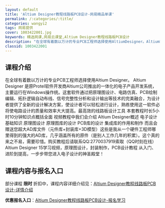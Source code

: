 ```yaml
---
layout: default
title: 'Altium Designer教程线路板PCB设计-网易精品单课'
permalink: /:categories/:title/
categories: wangyi2
tags: 网易提供
cover: 1003422001.jpg
keywords: 精选网课,网易云课堂,Altium Designer教程线路板PCB设计
description: "在全球有着数以万计的专业PCB工程师选择使用AltiumDesigner。AltiumDesigner是原Protel软件开发商Altium公司推出的一体化的电子产品开发系统，主要运行在Wi"
classid: 1003422001
---
```


## 课程介绍

在全球有着数以万计的专业PCB工程师选择使用Altium Designer。
     Altium Designer 是原Protel软件开发商Altium公司推出的一体化的电子产品开发系统，主要运行在Windows操作统。这套软件通过把原理图设计、电路仿真、PCB绘制编辑、拓扑逻辑自动布线、信号完整性分析和设计输出等技术的完美融合，为设计者提供了全新的设计解决方案，使设计者可以轻松进行设计，熟练使用这一软件必将使电路设计的质量和效率大大提高。最高效的线路板设计工具
     本套教程时长5小时10分钟知识点概括全面 视频教程中我们会介绍 Altium Designer概述 电子设计基础知识 原理图设计 原理图库的设计 PCB库的设计 集成库的作用和制作 而且会赠送您超大AD库文件（元件库+封装库+3D模型）这些是我从一个硬件工程师哪里得到的强大的AD库，几乎涵盖所有的原件（是别人工作几年的积累）。这个真的来之不易，需要珍惜。购买教程后请联系QQ:2770037919索取（QQ时刻在线） 
     Altium Designer 15学习视频，原理图设计，封装制作，PCB设计教程 从入门、进阶到提高，一步步带您进入电子设计的神圣殿堂！

## 课程内容与报名入口

部分课程 **限时** 折扣中，课程内容详细介绍见：[Altium Designer教程线路板PCB设计-详情介绍](https://study.163.com/course/introduction/1003422001.htm?share=1&shareId=1025206652&utm_campaign=share&utm_medium=iphoneShare&utm_source=&utm_u=1025206652)

**优惠报名入口**：[Altium Designer教程线路板PCB设计-报名学习](https://study.163.com/course/introduction/1003422001.htm?share=1&shareId=1025206652&utm_campaign=share&utm_medium=iphoneShare&utm_source=&utm_u=1025206652)

